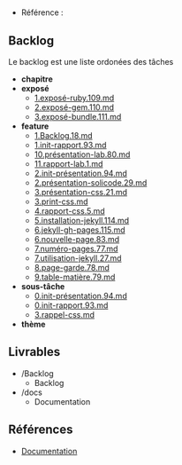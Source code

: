 #  

- Référence :   

 

## Backlog 

Le backlog est une liste ordonées des tâches 

- **chapitre** 
- **exposé** 
  - [1.exposé-ruby.109.md](./Backlog/exposé/1.exposé-ruby.109.md) 
  - [2.exposé-gem.110.md](./Backlog/exposé/2.exposé-gem.110.md) 
  - [3.exposé-bundle.111.md](./Backlog/exposé/3.exposé-bundle.111.md) 
- **feature** 
  - [1.Backlog.18.md](./Backlog/feature/1.Backlog.18.md) 
  - [1.init-rapport.93.md](./Backlog/feature/1.init-rapport.93.md) 
  - [10.présentation-lab.80.md](./Backlog/feature/10.présentation-lab.80.md) 
  - [11.rapport-lab.1.md](./Backlog/feature/11.rapport-lab.1.md) 
  - [2.init-présentation.94.md](./Backlog/feature/2.init-présentation.94.md) 
  - [2.présentation-solicode.29.md](./Backlog/feature/2.présentation-solicode.29.md) 
  - [3.présentation-css.21.md](./Backlog/feature/3.présentation-css.21.md) 
  - [3.print-css.md](./Backlog/feature/3.print-css.md) 
  - [4.rapport-css.5.md](./Backlog/feature/4.rapport-css.5.md) 
  - [5.installation-jekyll.114.md](./Backlog/feature/5.installation-jekyll.114.md) 
  - [6.jekyll-gh-pages.115.md](./Backlog/feature/6.jekyll-gh-pages.115.md) 
  - [6.nouvelle-page.83.md](./Backlog/feature/6.nouvelle-page.83.md) 
  - [7.numéro-pages.77.md](./Backlog/feature/7.numéro-pages.77.md) 
  - [7.utilisation-jekyll.27.md](./Backlog/feature/7.utilisation-jekyll.27.md) 
  - [8.page-garde.78.md](./Backlog/feature/8.page-garde.78.md) 
  - [9.table-matière.79.md](./Backlog/feature/9.table-matière.79.md) 
- **sous-tâche** 
  - [0.init-présentation.94.md](./Backlog/sous-tâche/0.init-présentation.94.md) 
  - [0.init-rapport.93.md](./Backlog/sous-tâche/0.init-rapport.93.md) 
  - [3.rappel-css.md](./Backlog/sous-tâche/3.rappel-css.md) 
- **thème** 
## Livrables 

 

- /Backlog 
  - Backlog 
- /docs 
  - Documentation 
## Références 

 

- [Documentation](https://labs-web.github.io/lab-rapport/) 

